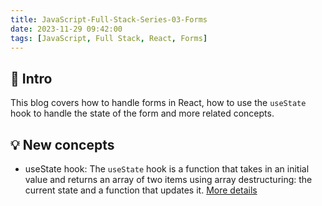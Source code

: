```yaml
---
title: JavaScript-Full-Stack-Series-03-Forms
date: 2023-11-29 09:42:00
tags: [JavaScript, Full Stack, React, Forms]
---
```


## 🔎 Intro
This blog covers how to handle forms in React, how to use the `useState` hook to handle the state of the form and more related concepts.
<!-- more -->

## 💡 New concepts
- useState hook:
The `useState` hook is a function that takes in an initial value and returns an array of two items using array destructuring: the current state and a function that updates it. [More details](https://react.dev/reference/react/useState)